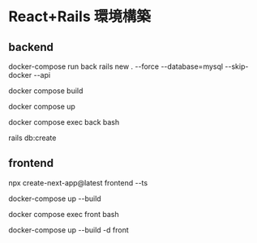 # React+Rails 環境構築

## backend

docker-compose run back rails new . --force --database=mysql --skip-docker --api

docker compose build

docker compose up

docker compose exec back bash

rails db:create

## frontend

npx create-next-app@latest frontend --ts

docker-compose up --build

docker compose exec front bash

docker-compose up --build -d front
